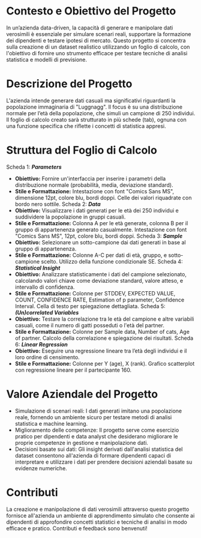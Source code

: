 # Contesto e Obiettivo del Progetto

In un’azienda data-driven, la capacità di generare e manipolare dati verosimili è essenziale per simulare scenari reali, supportare la formazione dei dipendenti e testare ipotesi di mercato. Questo progetto si concentra sulla creazione di un dataset realistico utilizzando un foglio di calcolo, con l'obiettivo di fornire uno strumento efficace per testare tecniche di analisi statistica e modelli di previsione.

# Descrizione del Progetto

L'azienda intende generare dati casuali ma significativi riguardanti la popolazione immaginaria di "Luggnagg". Il focus è su una distribuzione normale per l’età della popolazione, che simuli un campione di 250 individui. Il foglio di calcolo creato sarà strutturato in più schede (tab), ognuna con una funzione specifica che riflette i concetti di statistica appresi.

# Struttura del Foglio di Calcolo

Scheda 1: ***Parameters***
- **Obiettivo:** Fornire un'interfaccia per inserire i parametri della distribuzione normale (probabilità, media, deviazione standard).
- **Stile e Formattazione:** Intestazione con font "Comics Sans MS", dimensione 12pt, colore blu, bordi doppi. Celle dei valori riquadrate con bordo nero sottile.
Scheda 2: ***Data***
- **Obiettivo:** Visualizzare i dati generati per le età dei 250 individui e suddividere la popolazione in gruppi casuali.
- **Stile e Formattazione:** Colonna A per le età generate, colonna B per il gruppo di appartenenza generato casualmente. Intestazione con font "Comics Sans MS", 12pt, colore blu, bordi doppi.
Scheda 3: ***Sample***
- **Obiettivo:** Selezionare un sotto-campione dai dati generati in base al gruppo di appartenenza.
- **Stile e Formattazione:** Colonne A-C per dati di età, gruppo, e sotto-campione scelto. Utilizzo della funzione condizionale SE.
Scheda 4: ***Statistical Insight***
- **Obiettivo:** Analizzare statisticamente i dati del campione selezionato, calcolando valori chiave come deviazione standard, valore atteso, e intervallo di confidenza.
- **Stile e Formattazione:** Colonne per STDDEV, EXPECTED VALUE, COUNT, CONFIDENCE RATE, Estimation of p parameter, Confidence Interval. Cella di testo per spiegazione dettagliata.
Scheda 5: ***(Un)correlated Variables***
- **Obiettivo:** Testare la correlazione tra le età del campione e altre variabili casuali, come il numero di gatti posseduti o l'età del partner.
- **Stile e Formattazione:** Colonne per Sample data, Number of cats, Age of partner. Calcolo della correlazione e spiegazione dei risultati.
Scheda 6: ***Linear Regression***
- **Obiettivo:** Eseguire una regressione lineare tra l’età degli individui e il loro ordine di censimento.
- **Stile e Formattazione:** Colonne per Y (age), X (rank). Grafico scatterplot con regressione lineare per il partecipante 160.

# Valore Aziendale del Progetto

- Simulazione di scenari reali: I dati generati imitano una popolazione reale, fornendo un ambiente sicuro per testare   metodi di analisi statistica e machine learning.
- Miglioramento delle competenze: Il progetto serve come esercizio pratico per dipendenti e data analyst che             desiderano migliorare le proprie competenze in gestione e manipolazione dati.
- Decisioni basate sui dati: Gli insight derivati dall'analisi statistica del dataset consentono all'azienda di          formare dipendenti capaci di interpretare e utilizzare i dati per prendere decisioni aziendali basate su evidenze      numeriche.

# Contributi

La creazione e manipolazione di dati verosimili attraverso questo progetto fornisce all'azienda un ambiente di apprendimento simulato che consente ai dipendenti di approfondire concetti statistici e tecniche di analisi in modo efficace e pratico.
Contributi e feedback sono benvenuti!
